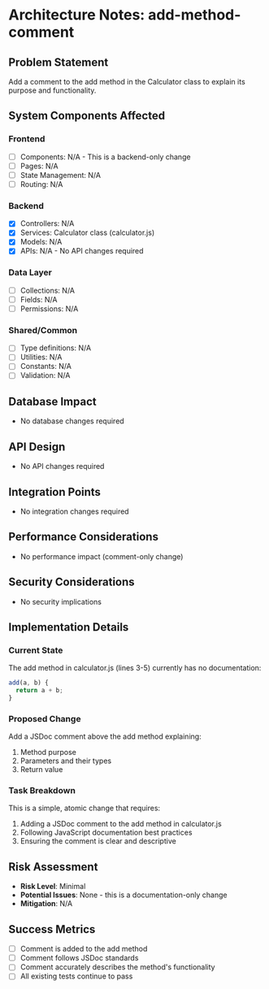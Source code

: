 # Architecture Notes: add-method-comment

## Problem Statement
Add a comment to the add method in the Calculator class to explain its purpose and functionality.

## System Components Affected

### Frontend
- [ ] Components: N/A - This is a backend-only change
- [ ] Pages: N/A
- [ ] State Management: N/A
- [ ] Routing: N/A

### Backend
- [x] Controllers: N/A
- [x] Services: Calculator class (calculator.js)
- [x] Models: N/A
- [x] APIs: N/A - No API changes required

### Data Layer
- [ ] Collections: N/A
- [ ] Fields: N/A
- [ ] Permissions: N/A

### Shared/Common
- [ ] Type definitions: N/A
- [ ] Utilities: N/A
- [ ] Constants: N/A
- [ ] Validation: N/A

## Database Impact
- No database changes required

## API Design
- No API changes required

## Integration Points
- No integration changes required

## Performance Considerations
- No performance impact (comment-only change)

## Security Considerations
- No security implications

## Implementation Details

### Current State
The add method in calculator.js (lines 3-5) currently has no documentation:
```javascript
add(a, b) {
  return a + b;
}
```

### Proposed Change
Add a JSDoc comment above the add method explaining:
1. Method purpose
2. Parameters and their types
3. Return value

### Task Breakdown
This is a simple, atomic change that requires:
1. Adding a JSDoc comment to the add method in calculator.js
2. Following JavaScript documentation best practices
3. Ensuring the comment is clear and descriptive

## Risk Assessment
- **Risk Level**: Minimal
- **Potential Issues**: None - this is a documentation-only change
- **Mitigation**: N/A

## Success Metrics
- [ ] Comment is added to the add method
- [ ] Comment follows JSDoc standards
- [ ] Comment accurately describes the method's functionality
- [ ] All existing tests continue to pass